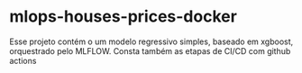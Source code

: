 # mlops-houses-prices-docker
Esse projeto contém o um modelo regressivo simples, baseado em xgboost, orquestrado pelo MLFLOW. Consta também as etapas de CI/CD com github actions
